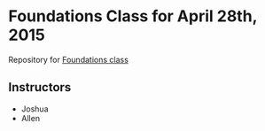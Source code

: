 # Foundations Class for April 28th, 2015

Repository for [Foundations class](http://training.github.com/kit/foundations)

## Instructors

* Joshua
* Allen
